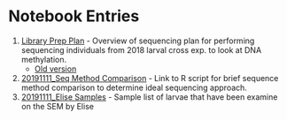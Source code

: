 # Notebook Entries 

1) [Library Prep Plan](https://github.com/epigeneticstoocean/2018OAExp_larvae/blob/master/notebook/20191112_plan_revised.md) - Overview of sequencing plan for performing sequencing individuals from 2018 larval cross exp. to look at DNA methylation.
    * [Old version](https://github.com/epigeneticstoocean/2018OAExp_larvae/blob/master/notebook/20191111_plan.md) 
2) [20191111_Seq Method Comparison](https://github.com/epigeneticstoocean/2018OAExp_larvae/blob/master/notebook/20191111_seqChoices.md) - Link to R script for brief sequence method comparison to determine ideal sequencing approach.
3) [20191111_Elise Samples](https://github.com/epigeneticstoocean/2018OAExp_larvae/blob/master/notebook/20191111_EliseSampleList.md) - Sample list of larvae that have been examine on the SEM by Elise 
